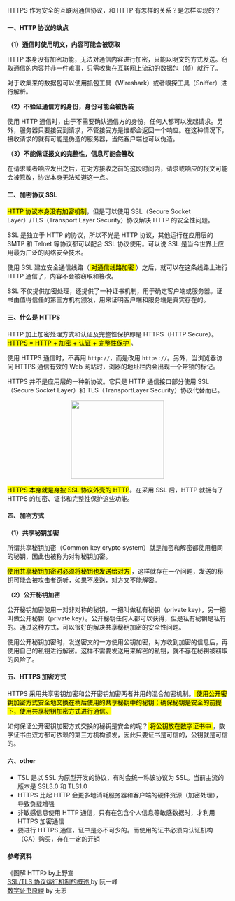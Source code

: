 HTTPS 作为安全的互联网通信协议，和 HTTP 有怎样的关系？是怎样实现的？


#### 一、HTTP 协议的缺点

**（1）通信时使用明文，内容可能会被窃取**

HTTP 本身没有加密功能，无法对通信内容进行加密，只能以明文的方式发送。窃取通信的内容并非一件难事，只需收集在互联网上流动的数据包（帧）就行了。

对于收集来的数据包可以使用抓包工具（Wireshark）或者嗅探工具（Sniffer）进行解析。

**（2）不验证通信方的身份，身份可能会被伪装**

使用 HTTP 通信时，由于不需要确认通信方的身份，任何人都可以发起请求。另外，服务器只要接受到请求，不管接受方是谁都会返回一个响应。在这种情况下，接收请求的就有可能是伪造的服务器，当然客户端也可以伪造。

**（3）不能保证报文的完整性，信息可能会篡改**

在请求或者响应发出之后，在对方接收之前的这段时间内，请求或响应的报文可能会被篡改，协议本身无法知道这一点。

#### 二、加密协议 SSL

<mark>HTTP 协议本身没有加密机制</mark>，但是可以使用 SSL（Secure Socket Layer）/TLS（Transport Layer Security）协议解决 HTTP 的安全性问题。

SSL 是独立于 HTTP 的协议，所以不光是 HTTP 协议，其他运行在应用层的 SMTP 和 Telnet 等协议都可以配合 SSL 协议使用。可以说 SSL 是当今世界上应用最为广泛的网络安全技术。

使用 SSL 建立安全通信线路（<mark> 对通信线路加密 </mark>）之后，就可以在这条线路上进行 HTTP 通信了，内容不会被窃取和篡改。

SSL  不仅提供加密处理，还提供了一种证书机制，用于确定客户端或服务器。证书由值得信任的第三方机构颁发，用来证明客户端和服务端是真实存在的。

#### 三、什么是 HTTPS

HTTP 加上加密处理方式和认证及完整性保护即是 HTTPS（HTTP Secure）。<mark>HTTPS = HTTP + 加密 + 认证 + 完整性保护 </mark>。

使用 HTTPS 通信时，不再用 `http://`，而是改用 `https://`。另外，当浏览器访问 HTTPS 通信有效的 Web 网站时，浏器的地址栏内会出现一个带锁的标记。

HTTPS 并不是应用层的一种新协议。它只是 HTTP 通信接口部分使用 SSL（Secure Socket Layer）和 TLS（TransportLayer Security）协议代替而已。

<center>
<img src="https://img-blog.csdn.net/20180816214538887"  width=65% height=180>
</center>

<mark>HTTPS 本身就是身披 SSL 协议外壳的 HTTP</mark>。在采用 SSL 后，HTTP 就拥有了 HTTPS 的加密、证书和完整性保护这些功能。

#### 四、加密方式

**（1）共享秘钥加密**

所谓共享秘钥加密（Common key crypto system）就是加密和解密都使用相同的秘钥，因此也被称为对称秘钥加密。

<mark> 使用共享秘钥加密时必须将秘钥也发送给对方 </mark>，这样就存在一个问题，发送的秘钥可能会被攻击者窃听，如果不发送，对方又不能解密。

**（2）公开秘钥加密**

公开秘钥加密使用一对非对称的秘钥，一把叫做私有秘钥（private key），另一把叫做公开秘钥（private key）。公开秘钥任何人都可以获得，但是私有秘钥是私有的。通过这种方式，可以很好的解决共享秘钥加密的安全性问题。

使用公开秘钥加密时，发送密文的一方使用公钥加密，对方收到加密的信息后，再使用自己的私钥进行解密。这样不需要发送用来解密的私钥，就不存在秘钥被窃取的风险了。

#### 五、HTTPS 加密方式

HTTPS 采用共享密钥加密和公开密钥加密两者并用的混合加密机制。<mark> 使用公开密钥加密方式安全地交换在稍后使用的共享秘钥中的秘钥；确保秘钥是安全的前提下，使用共享秘钥加密方式进行通信。</mark>

如何保证公开密钥加密方式交换的秘钥是安全的呢？<mark> 将公钥放在数字证书中 </mark>，数字证书由双方都可依赖的第三方机构颁发，因此只要证书是可信的，公钥就是可信的。

#### 六、other

 - TSL 是以 SSL 为原型开发的协议，有时会统一称该协议为 SSL。当前主流的版本是 SSL3.0 和 TLS1.0
 - HTTPS 比起 HTTP 会更多地消耗服务器和客户端的硬件资源（加密处理），导致负载增强
 - 非敏感信息使用 HTTP 通信，只有在包含个人信息等敏感数据时，才利用 HTTPS 加密通信
 - 要进行 HTTPS 通信，证书是必不可少的。而使用的证书必须向认证机构（CA）购买，存在一定的开销

#### 参考资料

《图解 HTTP》 by上野宣 <br>
[SSL/TLS 协议运行机制的概述 ](http://www.ruanyifeng.com/blog/2014/02/ssl_tls.html) by 阮一峰 <br>
[数字证书原理](https://www.cnblogs.com/JeffreySun/archive/2010/06/24/1627247.html#!comments) by 无恙 <br>